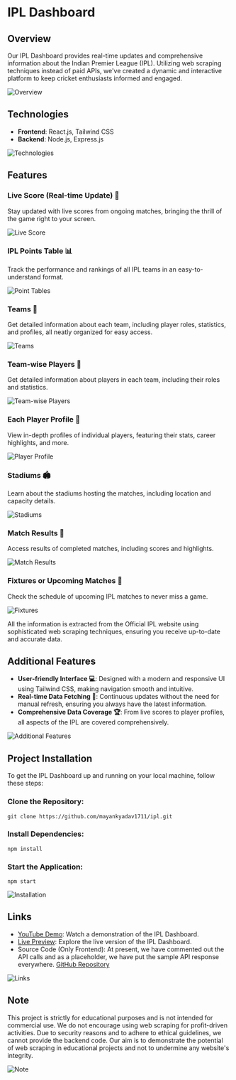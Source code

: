 <!DOCTYPE html>
<html lang="en">
<head>
    <meta charset="UTF-8">
    <meta name="viewport" content="width=device-width, initial-scale=1.0">
    <title>IPL Dashboard README</title>
</head>
<body>

<h1>IPL Dashboard</h1>

<h2>Overview</h2>
<p>Our IPL Dashboard provides real-time updates and comprehensive information about the Indian Premier League (IPL). Utilizing web scraping techniques instead of paid APIs, we've created a dynamic and interactive platform to keep cricket enthusiasts informed and engaged.</p>
<img src="path/to/overview-image.png" alt="Overview">

<h2>Technologies</h2>
<ul>
    <li><strong>Frontend</strong>: React.js, Tailwind CSS</li>
    <li><strong>Backend</strong>: Node.js, Express.js</li>
</ul>
<img src="path/to/technologies-image.png" alt="Technologies">

<h2>Features</h2>

<h3>Live Score (Real-time Update) 🏏</h3>
<p>Stay updated with live scores from ongoing matches, bringing the thrill of the game right to your screen.</p>
<img src="path/to/live-score-image.png" alt="Live Score">

<h3>IPL Points Table 📊</h3>
<p>Track the performance and rankings of all IPL teams in an easy-to-understand format.</p>
<img src="path/to/points-table-image.png" alt="Point Tables">

<h3>Teams 🏅</h3>
<p>Get detailed information about each team, including player roles, statistics, and profiles, all neatly organized for easy access.</p>
<img src="path/to/teams-image.png" alt="Teams">

<h3>Team-wise Players 🧢</h3>
<p>Get detailed information about players in each team, including their roles and statistics.</p>
<img src="path/to/team-wise-players-image.png" alt="Team-wise Players">

<h3>Each Player Profile 📇</h3>
<p>View in-depth profiles of individual players, featuring their stats, career highlights, and more.</p>
<img src="path/to/player-profile-image.png" alt="Player Profile">

<h3>Stadiums 🏟️</h3>
<p>Learn about the stadiums hosting the matches, including location and capacity details.</p>
<img src="path/to/stadiums-image.png" alt="Stadiums">

<h3>Match Results 🥇</h3>
<p>Access results of completed matches, including scores and highlights.</p>
<img src="path/to/match-results-image.png" alt="Match Results">

<h3>Fixtures or Upcoming Matches 📅</h3>
<p>Check the schedule of upcoming IPL matches to never miss a game.</p>
<img src="path/to/fixtures-image.png" alt="Fixtures">

<p>All the information is extracted from the Official IPL website using sophisticated web scraping techniques, ensuring you receive up-to-date and accurate data.</p>

<h2>Additional Features</h2>
<ul>
    <li><strong>User-friendly Interface 💻</strong>: Designed with a modern and responsive UI using Tailwind CSS, making navigation smooth and intuitive.</li>
    <li><strong>Real-time Data Fetching 🔄</strong>: Continuous updates without the need for manual refresh, ensuring you always have the latest information.</li>
    <li><strong>Comprehensive Data Coverage 🏆</strong>: From live scores to player profiles, all aspects of the IPL are covered comprehensively.</li>
</ul>
<img src="path/to/additional-features-image.png" alt="Additional Features">

<h2>Project Installation</h2>
<p>To get the IPL Dashboard up and running on your local machine, follow these steps:</p>

<h3>Clone the Repository:</h3>
<pre><code>git clone https://github.com/mayankyadav1711/ipl.git</code></pre>

<h3>Install Dependencies:</h3>
<pre><code>npm install</code></pre>

<h3>Start the Application:</h3>
<pre><code>npm start</code></pre>
<img src="path/to/installation-image.png" alt="Installation">

<h2>Links</h2>
<ul>
    <li><a href="https://www.youtube.com">YouTube Demo</a>: Watch a demonstration of the IPL Dashboard.</li>
    <li><a href="https://www.live-preview-link.com">Live Preview</a>: Explore the live version of the IPL Dashboard.</li>
    <li>Source Code (Only Frontend): At present, we have commented out the API calls and as a placeholder, we have put the sample API response everywhere. <a href="https://github.com/mayankyadav1711/ipl.git">GitHub Repository</a></li>
</ul>
<img src="path/to/links-image.png" alt="Links">

<h2>Note</h2>
<p>This project is strictly for educational purposes and is not intended for commercial use. We do not encourage using web scraping for profit-driven activities. Due to security reasons and to adhere to ethical guidelines, we cannot provide the backend code. Our aim is to demonstrate the potential of web scraping in educational projects and not to undermine any website's integrity.</p>
<img src="path/to/note-image.png" alt="Note">

</body>
</html>
